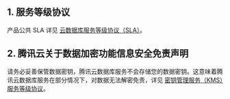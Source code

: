 ## 1. 服务等级协议
产品公共 SLA 详见 [云数据库服务等级协议（SLA）](https://cloud.tencent.com/document/product/236/5151)。

## 2. 腾讯云关于数据加密功能信息安全免责声明
请务必妥善保管数据密钥，腾讯云数据库服务不会存储您的数据密钥。这意味着腾讯云数据库服务在部分情况下，对数据无法解密免责，详见 [密钥管理服务（KMS）服务等级协议](https://cloud.tencent.com/document/product/573/34387)。
